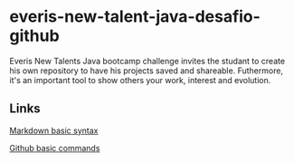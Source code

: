 # everis-new-talent-java-desafio-github

Everis New Talents Java bootcamp challenge invites the studant to create his own repository to have his projects saved and shareable. Futhermore, it's an important tool to show others your work, interest and evolution.

## Links

[Markdown basic syntax](markdownguide.org/basic-syntax/)

[Github basic commands](https://comandosgit.github.io/)
